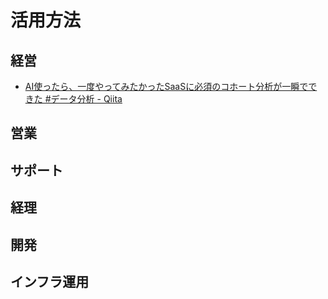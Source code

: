 # 活用方法

## 経営

- [AI使ったら、一度やってみたかったSaaSに必須のコホート分析が一瞬でできた #データ分析 - Qiita](https://qiita.com/IkuyaM/items/b2f255123d6ea70784b6)

## 営業

## サポート

## 経理

## 開発

## インフラ運用
